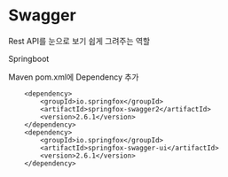 # Swagger

Rest API를 눈으로 보기 쉽게 그려주는 역할


Springboot

Maven pom.xml에 Dependency 추가

```
    <dependency>
		<groupId>io.springfox</groupId>
		<artifactId>springfox-swagger2</artifactId>
		<version>2.6.1</version>
	</dependency>
	<dependency>
		<groupId>io.springfox</groupId>
		<artifactId>springfox-swagger-ui</artifactId>
		<version>2.6.1</version>
	</dependency>
```
